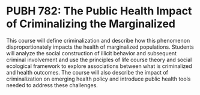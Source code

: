 # PUBH 782: The Public Health Impact of Criminalizing the Marginalized

This course will define criminalization and describe how this phenomenon disproportionately impacts the health of marginalized populations. Students will analyze the social construction of illicit behavior and subsequent criminal involvement and use the principles of life course theory and social ecological framework to explore associations between what is criminalized and health outcomes. The course will also describe the impact of criminalization on emerging health policy and introduce public health tools needed to address these challenges.